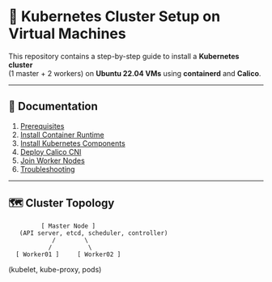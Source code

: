 # 🚀 Kubernetes Cluster Setup on Virtual Machines

This repository contains a step-by-step guide to install a **Kubernetes cluster**  
(1 master + 2 workers) on **Ubuntu 22.04 VMs** using **containerd** and **Calico**.

---

## 📑 Documentation

1. [Prerequisites](docs/01-prerequisites.md)  
2. [Install Container Runtime](docs/02-container-runtime.md)  
3. [Install Kubernetes Components](docs/03-kubernetes-install.md)  
4. [Deploy Calico CNI](docs/04-networking-calico.md)  
5. [Join Worker Nodes](docs/05-worker-nodes.md)  
6. [Troubleshooting](docs/06-troubleshooting.md)  

---

## 🗺️ Cluster Topology

             [ Master Node ]
       (API server, etcd, scheduler, controller)
                /        \
               /          \
      [ Worker01 ]     [ Worker02 ]
 (kubelet, kube-proxy, pods)


